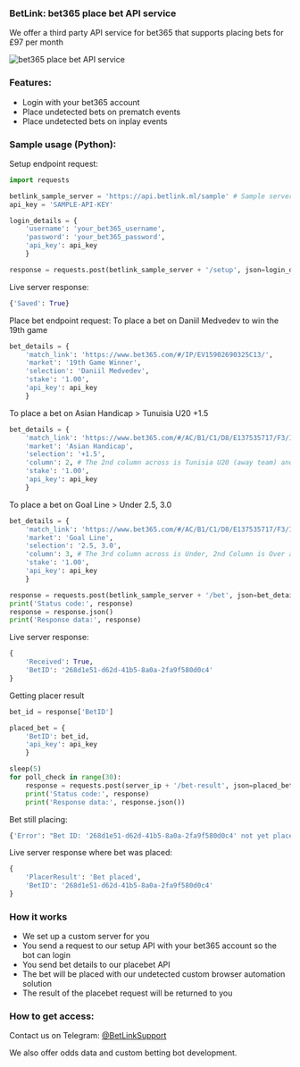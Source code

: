 ### BetLink: bet365 place bet API service
We offer a third party API service for bet365 that supports placing bets for £97 per month

![bet365 place bet API service](https://github.com/xjxckk/bet365-place-bet-api-service/blob/master/Placebet.gif)

### Features:
* Login with your bet365 account
* Place undetected bets on prematch events
* Place undetected bets on inplay events

### Sample usage (Python):
Setup endpoint request:
```python
import requests

betlink_sample_server = 'https://api.betlink.ml/sample' # Sample server to send test requests to
api_key = 'SAMPLE-API-KEY'

login_details = {
    'username': 'your_bet365_username',
    'password': 'your_bet365_password',
    'api_key': api_key
    }

response = requests.post(betlink_sample_server + '/setup', json=login_details)
```

Live server response:
```python
{'Saved': True}
```

Place bet endpoint request:
To place a bet on Daniil Medvedev to win the 19th game
```python
bet_details = {
    'match_link': 'https://www.bet365.com/#/IP/EV15902690325C13/',
    'market': '19th Game Winner',
    'selection': 'Daniil Medvedev',
    'stake': '1.00',
    'api_key': api_key
    }
```

To place a bet on Asian Handicap > Tunuisia U20 +1.5
```python
bet_details = {
    'match_link': 'https://www.bet365.com/#/AC/B1/C1/D8/E137535717/F3/I3/',
    'market': 'Asian Handicap',
    'selection': '+1.5',
    'column': 2, # The 2nd column across is Tunisia U20 (away team) and 1st Column is the home team (England U20)
    'stake': '1.00',
    'api_key': api_key
    }
```

To place a bet on Goal Line > Under 2.5, 3.0
```python
bet_details = {
    'match_link': 'https://www.bet365.com/#/AC/B1/C1/D8/E137535717/F3/I3/',
    'market': 'Goal Line',
    'selection': '2.5, 3.0',
    'column': 3, # The 3rd column across is Under, 2nd Column is Over and 1st Column is the row labels (e.g. 2.5, 3.0)
    'stake': '1.00',
    'api_key': api_key
    }
```

```python
response = requests.post(betlink_sample_server + '/bet', json=bet_details)
print('Status code:', response)
response = response.json()
print('Response data:', response)
```

Live server response:
```python
{
    'Received': True,
    'BetID': '268d1e51-d62d-41b5-8a0a-2fa9f580d0c4'
}
```

Getting placer result
```python
bet_id = response['BetID']

placed_bet = {
    'BetID': bet_id,
    'api_key': api_key
    }

sleep(5)
for poll_check in range(30):
    response = requests.post(server_ip + '/bet-result', json=placed_bet)
    print('Status code:', response)
    print('Response data:', response.json())
```

Bet still placing:
```python
{'Error': "Bet ID: '268d1e51-d62d-41b5-8a0a-2fa9f580d0c4' not yet placed"}
```

Live server response where bet was placed:
```python
{
    'PlacerResult': 'Bet placed',
    'BetID': '268d1e51-d62d-41b5-8a0a-2fa9f580d0c4'
}
```

### How it works
* We set up a custom server for you
* You send a request to our setup API with your bet365 account so the bot can login
* You send bet details to our placebet API
* The bet will be placed with our undetected custom browser automation solution
* The result of the placebet request will be returned to you

### How to get access:
Contact us on Telegram: [@BetLinkSupport](https://t.me/BetLinkSupport)

We also offer odds data and custom betting bot development.
